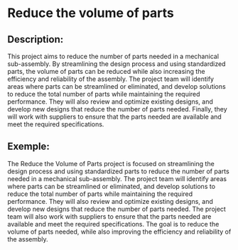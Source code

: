 # Reduce the volume of parts

## Description:
This project aims to reduce the number of parts needed in a mechanical sub-assembly. By streamlining the design process and using standardized parts, the volume of parts can be reduced while also increasing the efficiency and reliability of the assembly. The project team will identify areas where parts can be streamlined or eliminated, and develop solutions to reduce the total number of parts while maintaining the required performance. They will also review and optimize existing designs, and develop new designs that reduce the number of parts needed. Finally, they will work with suppliers to ensure that the parts needed are available and meet the required specifications.

## Exemple:
The Reduce the Volume of Parts project is focused on streamlining the design process and using standardized parts to reduce the number of parts needed in a mechanical sub-assembly. The project team will identify areas where parts can be streamlined or eliminated, and develop solutions to reduce the total number of parts while maintaining the required performance. They will also review and optimize existing designs, and develop new designs that reduce the number of parts needed. The project team will also work with suppliers to ensure that the parts needed are available and meet the required specifications. The goal is to reduce the volume of parts needed, while also improving the efficiency and reliability of the assembly.